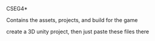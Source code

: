 CSEG4*

Contains the assets, projects, and build for the game

create a 3D unity project, then just paste these files there
